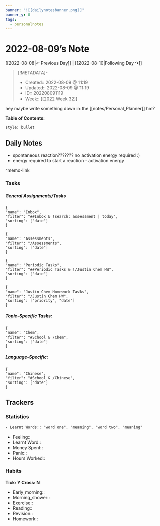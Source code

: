 ```yaml
---
banner: "![[dailynotesbanner.png]]"
banner_y: 0
tags:
  - personalnotes
---
```

# 2022-08-09’s Note

[[2022-08-08|↶ Previous Day]] | [[2022-08-10|Following Day ↷]]

> [!METADATA]-
> - Created:: 2022-08-09 @ 11:19
> - Updated:: 2022-08-09 @ 11:19
> - ID:: 202208091119
> - Week:: [[2022 Week 32]]

hey maybe write something down in the [[notes/Personal_Planner]] hm?

**Table of Contents:**
```toc
style: bullet
```

## Daily Notes

- spontaneous reaction??????? no activation energy required :)
- energy required to start a reaction - activation energy

^memo-link

### Tasks
##### General Assignments/Tasks
```todoist
{
"name": "Inbox",
"filter": "##Inbox & !search: assessment | today",
"sorting": ["date"]
}
```
```todoist
{
"name": "Assessments",
"filter": "/Assessments",
"sorting": ["date"]
}
```
```todoist
{
"name": "Periodic Tasks",
"filter": "##Periodic Tasks & !/Justin Chem HW",
"sorting": ["date"]
}
```
```todoist
{
"name": "Justin Chem Homework Tasks",
"filter": "/Justin Chem HW",
"sorting": ["priority", "date"]
}
```

##### Topic-Specific Tasks:
```todoist
{
"name": "Chem",
"filter": "#School & /Chem",
"sorting": ["date"]
}
```
##### Language-Specific:
```todoist
{
"name": "Chinese",
"filter": "#School & /Chinese",
"sorting": ["date"]
}
```

## Trackers
### Statistics
```
- Learnt Words:: "word one", "meaning", "word two", "meaning"
```
- Feeling:: 
- Learnt Word:: 
- Money Spent:: 
- Panic:: 
- Hours Worked:: 

### Habits
**Tick: Y Cross: N**
- Early_morning::   
- Morning_shower:: 
- Exercise:: 
- Reading:: 
- Revision:: 
- Homework:: 
